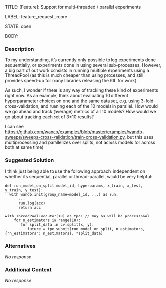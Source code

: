 TITLE:
[Feature]: Support for multi-threaded / parallel experiments

LABEL:
feature_request,c:core

STATE:
open

BODY:
### Description

To my understanding, it's currently only possible to log experiments done sequentially, or experiments done in using several sub-processes. However, a big part of out work consists in running multiple experiments using a ThreadPool (as this is much cheaper than using processes, and still provides speed-up for many libraries releasing the GIL for work). 

As such, I wonder if there is any way of tracking these kind of experiments right now.
As an example, think about evaluating 10 different hyperparameter choices on one and the same data set, e.g. using 3-fold cross-validation, and running each of the 10 models in parallel. How would we go ahead and track (average) metrics of all 10 models? How would we go about tracking each set of 3*10 results?

I can see https://github.com/wandb/examples/blob/master/examples/wandb-sweeps/sweeps-cross-validation/train-cross-validation.py, but this uses multiprocessing and parallelizes over splits, not across models (or across both at same time)

### Suggested Solution

I think just being able to use the following approach, independent on whether its sequential, parallel or thread-parallel, would be very helpful:

    def run_model_on_split(model_id, hyperparams, x_train, x_test, y_train, y_test):
      with wandb.init(group_name=model_id, ...) as run:
          ...
          run.log(acc)
          return acc

    with ThreadPoolExecutor(10) as tpe: // may as well be processpool
        for n_estimators in range(10):
           for split_data in cv.split(x, y):
              future = tpe.submit(run_model_on_split, n_estimators, {"n_estimators": n_estimators}, *split_data)
            

 

### Alternatives

_No response_

### Additional Context

_No response_


